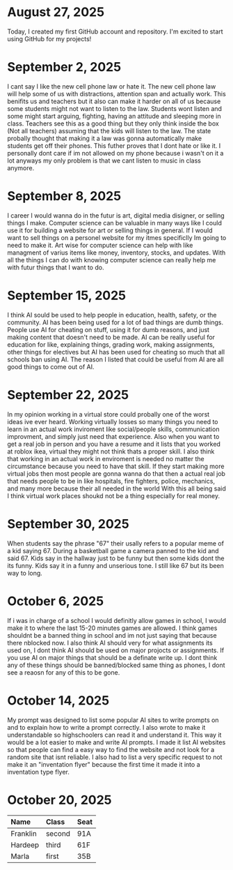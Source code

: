 # August 27, 2025
Today, I created my first GitHub account and repository. I'm excited to start using GitHub for my projects!
# September 2, 2025
I cant say I like the new cell phone law or hate it.
The new cell phone law will help some of us with distractions, attention span and actually work. This benifits us and teachers but it also can make it harder on all of us because some students might not want to listen to the law. Students wont listen and some might start arguing, fighting, having an attitude and sleeping more in class. Teachers see this as a good thing but they only think inside the box (Not all teachers) assuming that the kids will listen to the law. The state probally thought that making it a law was gonna automatically make students get off their phones.
This futher proves that I dont hate or like it. I personally dont care if im not allowed on my phone because i wasn't on it a lot anyways my only problem is that we cant listen to music in class anymore.
# September 8, 2025
I career I would wanna do in the futur is art, digital media disigner, or selling things I make.
Computer science can be valuable in many ways like I could use it for building a website for art or selling things in general.
If I would want to sell things on a personel website for my itmes specificlly Im going to need to make it.
Art wise for computer science can help with like managment of varius items like money, inventory, stocks, and updates.
With all the things I can do with knowing computer science can really help me with futur things that I want to do.
# September 15, 2025
I think AI sould be used to help people in education, health, safety, or the community.
AI has been being used for a lot of bad things are dumb things.
People use AI for cheating on stuff, using it for dumb reasons, and just making content that doesn't need to be made.
AI can be really useful for education for like, explaining things, grading work, making assignments, other things for electives but AI has been used for cheating so much that all schools ban using AI.
The reason I listed that could be useful from AI are all good things to come out of AI.
# September 22, 2025
In my opinion working in a virtual store could probally one of the worst ideas ive ever heard.
Working virtually losses so many things you need to learn in an actual work inviroment like social/people skills, communication improvment, and simply just need that experience.
Also when you want to get a real job in person and you have a resume and it lists that you worked at roblox ikea, virtual they might not think thats a proper skill.
I also think that working in an actual work in enviroment is needed no matter the circumstance because you need to have that skill.
If they start making more virtual jobs then most people are gonna wanna do that then a actual real job that needs people to be in like hospitals, fire fighters, police, mechanics, and many more because their all needed in the world
With this all being said I think virtual work places shoukd not be a thing especially for real money.
# September 30, 2025
When students say the phrase "67" their usally refers to a popular meme of a kid saying 67. During a basketball game a camera panned to the kid and said 67. Kids say in the hallway just to be funny but then some kids dont the its funny. Kids say it in a funny and unserious tone. I still like 67 but its been way to long.
# October 6, 2025
If i was in charge of a school I would definitly allow games in school, I would make it to where the last 15-20 minutes games are allowed. I think games shouldnt be a banned thing in school and im not just saying that because there nblocked now. I also think AI should very for what assignments its used on, I dont think AI should be used on major projocts or assignments. If you use AI on major things that should be a definate write up. I dont think any of these things should be banned/blocked same thing as phones, I dont see a reaosn for any of this to be gone.
# October 14, 2025
My prompt was designed to list some popular AI sites to write prompts on and to explain how to write a prompt correctly. I also wrote to make it understandable so highschoolers can read it and understand it. This way it would be a lot easier to make and write AI prompts. I made it list AI websites so that people can find a easy way to find the website and not look for a random site that isnt reliable. I also had to list a very specific request to not make it an "inventation flyer" because the first time it made it into a inventation type flyer.
# October 20, 2025
| Name     | Class | Seat |
| :------- | :---- | :--- |
| Franklin | second      | 91A     |
| Hardeep  | third      | 61F     |
| Marla    | first      | 35B     |
